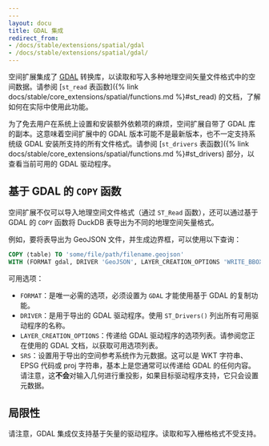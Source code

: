 ```yaml
---
---
layout: docu
title: GDAL 集成
redirect_from:
- /docs/stable/extensions/spatial/gdal
- /docs/stable/extensions/spatial/gdal/
---
```


空间扩展集成了 [GDAL](https://gdal.org/en/latest/) 转换库，以读取和写入多种地理空间矢量文件格式中的空间数据。请参阅 [`st_read` 表函数]({% link docs/stable/core_extensions/spatial/functions.md %}#st_read) 的文档，了解如何在实际中使用此功能。

为了免去用户在系统上设置和安装额外依赖项的麻烦，空间扩展自带了 GDAL 库的副本。这意味着空间扩展中的 GDAL 版本可能不是最新版本，也不一定支持系统级 GDAL 安装所支持的所有文件格式。请参阅 [`st_drivers` 表函数]({% link docs/stable/core_extensions/spatial/functions.md %}#st_drivers) 部分，以查看当前可用的 GDAL 驱动程序。

## 基于 GDAL 的 `COPY` 函数

空间扩展不仅可以导入地理空间文件格式（通过 `ST_Read` 函数），还可以通过基于 GDAL 的 `COPY` 函数将 DuckDB 表导出为不同的地理空间矢量格式。

例如，要将表导出为 GeoJSON 文件，并生成边界框，可以使用以下查询：

```sql
COPY ⟨table⟩ TO 'some/file/path/filename.geojson'
WITH (FORMAT gdal, DRIVER 'GeoJSON', LAYER_CREATION_OPTIONS 'WRITE_BBOX=YES');
```

可用选项：

* `FORMAT`：是唯一必需的选项，必须设置为 `GDAL` 才能使用基于 GDAL 的复制功能。
* `DRIVER`：是用于导出的 GDAL 驱动程序。使用 `ST_Drivers()` 列出所有可用驱动程序的名称。
* `LAYER_CREATION_OPTIONS`：传递给 GDAL 驱动程序的选项列表。请参阅您正在使用的 GDAL 文档，以获取可用选项列表。
* `SRS`：设置用于导出的空间参考系统作为元数据。这可以是 WKT 字符串、EPSG 代码或 proj 字符串，基本上是您通常可以传递给 GDAL 的任何内容。请注意，这**不会**对输入几何进行重投影，如果目标驱动程序支持，它只会设置元数据。

## 局限性

请注意，GDAL 集成仅支持基于矢量的驱动程序。读取和写入栅格格式不受支持。